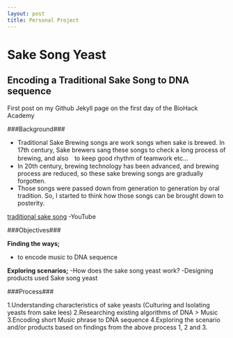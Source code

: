 ```yaml
---
layout: post
title: Personal Project
---
```


# Sake Song Yeast

## Encoding a Traditional Sake Song to DNA sequence

First post on my Github Jekyll page on the first day of the BioHack Academy

###Background###

* Traditional Sake Brewing songs are work songs when sake is brewed.
In 17th century, Sake brewers sang these songs to check a long process of brewing, and also　to keep good rhythm of teamwork etc… 
* In 20th century, brewing technology has been advanced, and brewing process are reduced, so these sake brewing songs are gradually forgotten.
* Those songs were passed down from generation to generation by oral tradition. So, I started to think how those songs can be brought down to posterity.


[traditional sake song](https://www.youtube.com/watch?v=le4eRY3imvQ) -YouTube


###Objectives###

**Finding the ways;**
- to encode music to DNA sequence

**Exploring scenarios;**
-How does the sake song yeast work?
-Designing products used Sake song yeast 


###Process###

1.Understanding characteristics of sake yeasts (Culturing and Isolating yeasts from sake lees)
2.Researching existing algorithms of DNA > Music 
3.Encoding short Music phrase to DNA sequence
4.Exploring the scenario and/or products based on findings from the above process 1, 2 and 3.
